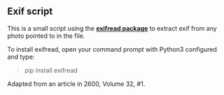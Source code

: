## Exif script

This is a small script using the [**exifread package**](https://pypi.python.org/pypi/ExifRead/2.1.2) to extract exif from any photo
pointed to in the file.

To install exifread, open your command prompt with Python3 configured and type:

> pip install exifread

Adapted from an article in 2600, Volume 32, #1.
